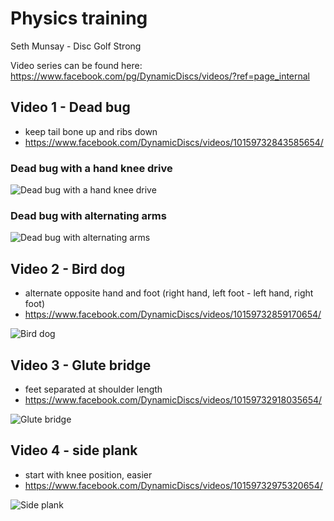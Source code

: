 # Physics training

Seth Munsay - Disc Golf Strong

Video series can be found here: https://www.facebook.com/pg/DynamicDiscs/videos/?ref=page_internal

## Video 1 - Dead bug

- keep tail bone up and ribs down
- https://www.facebook.com/DynamicDiscs/videos/10159732843585654/

### Dead bug with a hand knee drive

![Dead bug with a hand knee drive](https://github.com/janimattiellonen/frisbeegolf-paivakirja-2017/blob/master/files/images/deadbug%20with%20a%20hand%20knee%20drive.png)

### Dead bug with alternating arms

![Dead bug with alternating arms](https://github.com/janimattiellonen/frisbeegolf-paivakirja-2017/blob/master/files/images/deadbug%20with%20alternating%20arms.png)

## Video 2 - Bird dog

- alternate opposite hand and foot (right hand, left foot - left hand, right foot)
- https://www.facebook.com/DynamicDiscs/videos/10159732859170654/

![Bird dog](https://github.com/janimattiellonen/frisbeegolf-paivakirja-2017/blob/master/files/images/bird-dog.png)

## Video 3 - Glute bridge

- feet separated at shoulder length
- https://www.facebook.com/DynamicDiscs/videos/10159732918035654/

![Glute bridge](https://github.com/janimattiellonen/frisbeegolf-paivakirja-2017/blob/master/files/images/glute-bridge.jpg)

## Video 4 - side plank

- start with knee position, easier
-  https://www.facebook.com/DynamicDiscs/videos/10159732975320654/

![Side plank](https://github.com/janimattiellonen/frisbeegolf-paivakirja-2017/blob/master/files/images/side-plank.jpg)
